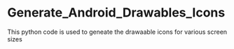 # Generate_Android_Drawables_Icons
This python code is used to geneate the drawaable icons for various screen sizes
